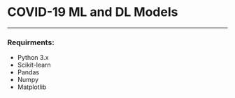 # COVID-19 ML and DL Models
---
### Requirments:
  * Python 3.x
  * Scikit-learn
  * Pandas
  * Numpy
  * Matplotlib
